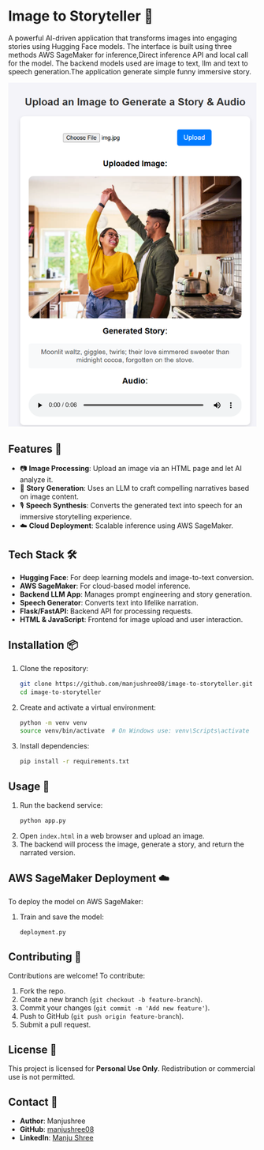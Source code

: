 # Image to Storyteller 🚀

A powerful AI-driven application that transforms images into engaging stories using Hugging Face models.
The interface is built using three methods AWS SageMaker for inference,Direct inference API and local call for the model.
The backend models used are image to text, llm and text to speech generation.The application generate simple funny immersive story.

  <img src="/uploads/App_Screen.png" alt="Application Screenshot" width="600"/>

## Features 🎯
- 📷 **Image Processing**: Upload an image via an HTML page and let AI analyze it.
- 📝 **Story Generation**: Uses an LLM to craft compelling narratives based on image content.
- 🎙 **Speech Synthesis**: Converts the generated text into speech for an immersive storytelling experience.
- ☁️ **Cloud Deployment**: Scalable inference using AWS SageMaker.

## Tech Stack 🛠
- **Hugging Face**: For deep learning models and image-to-text conversion.
- **AWS SageMaker**: For cloud-based model inference.
- **Backend LLM App**: Manages prompt engineering and story generation.
- **Speech Generator**: Converts text into lifelike narration.
- **Flask/FastAPI**: Backend API for processing requests.
- **HTML & JavaScript**: Frontend for image upload and user interaction.

## Installation 📦

1. Clone the repository:
   ```bash
   git clone https://github.com/manjushree08/image-to-storyteller.git
   cd image-to-storyteller
   ```
2. Create and activate a virtual environment:
   ```bash
   python -m venv venv
   source venv/bin/activate  # On Windows use: venv\Scripts\activate
   ```
3. Install dependencies:
   ```bash
   pip install -r requirements.txt
   ```

## Usage 🚀
1. Run the backend service:
   ```bash
   python app.py
   ```
2. Open `index.html` in a web browser and upload an image.
3. The backend will process the image, generate a story, and return the narrated version.

## AWS SageMaker Deployment ☁️
To deploy the model on AWS SageMaker:
1. Train and save the model:
   ```python
   deployment.py
   ```

## Contributing 🤝

Contributions are welcome! To contribute:
1. Fork the repo.
2. Create a new branch (`git checkout -b feature-branch`).
3. Commit your changes (`git commit -m 'Add new feature'`).
4. Push to GitHub (`git push origin feature-branch`).
5. Submit a pull request.

## License 📜
This project is licensed for **Personal Use Only**. Redistribution or commercial use is not permitted.


## Contact 📧
- **Author**: Manjushree
- **GitHub**: [manjushree08](https://github.com/manjushree08)
- **LinkedIn**: [Manju Shree](https://www.linkedin.com/in/manju-shree-1629b28a)
